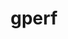 ---
title: "gperf"
layout: cache
categories: [package, develop]
meta: {"versions": ["3.1"], "compilers": ["gcc@=10.2.1", "gcc@=11.1.0", "gcc@=11.4.0", "gcc@=7.5.0"], "oss": ["centos7", "ubuntu18.04", "ubuntu20.04", "ubuntu22.04"], "platforms": ["linux"], "targets": ["x86_64_v3"], "stacks": ["data-vis-sdk", "developer-tools", "developer-tools-manylinux2014", "e4s", "root"], "num_specs": 4, "num_specs_by_stack": {"developer-tools-manylinux2014": 1, "root": 4, "developer-tools": 1, "data-vis-sdk": 1, "e4s": 1}}
spec_details: [{"hash": "xsvrd74hdijul4yk7mrh2ikyz4aj5kn2", "compiler": "gcc@=10.2.1", "versions": ["3.1"], "os": "centos7", "platform": "linux", "target": "x86_64_v3", "variants": ["build_system=autotools", "patches=3dd36db"], "stacks": ["developer-tools-manylinux2014", "root"], "size": "-", "tarball": "https://binaries.spack.io/develop/build_cache/linux-centos7-x86_64_v3/gcc-10.2.1/gperf-3.1/linux-centos7-x86_64_v3-gcc-10.2.1-gperf-3.1-xsvrd74hdijul4yk7mrh2ikyz4aj5kn2.spack"}, {"hash": "uedzh4c544iqevxh5w5odmzcsua2mpuf", "compiler": "gcc@=7.5.0", "versions": ["3.1"], "os": "ubuntu18.04", "platform": "linux", "target": "x86_64_v3", "variants": ["build_system=autotools", "patches=3dd36db"], "stacks": ["root", "developer-tools"], "size": "-", "tarball": "https://binaries.spack.io/develop/build_cache/linux-ubuntu18.04-x86_64_v3/gcc-7.5.0/gperf-3.1/linux-ubuntu18.04-x86_64_v3-gcc-7.5.0-gperf-3.1-uedzh4c544iqevxh5w5odmzcsua2mpuf.spack"}, {"hash": "lwvdtn7hhl4va6zsznuwmpmvonyqxhqa", "compiler": "gcc@=11.1.0", "versions": ["3.1"], "os": "ubuntu20.04", "platform": "linux", "target": "x86_64_v3", "variants": ["build_system=autotools", "patches=3dd36db"], "stacks": ["data-vis-sdk", "root"], "size": "-", "tarball": "https://binaries.spack.io/develop/build_cache/linux-ubuntu20.04-x86_64_v3/gcc-11.1.0/gperf-3.1/linux-ubuntu20.04-x86_64_v3-gcc-11.1.0-gperf-3.1-lwvdtn7hhl4va6zsznuwmpmvonyqxhqa.spack"}, {"hash": "y4z2w7pjs43vucf64cjg5ojnqgl3fu6x", "compiler": "gcc@=11.4.0", "versions": ["3.1"], "os": "ubuntu22.04", "platform": "linux", "target": "x86_64_v3", "variants": ["build_system=autotools", "patches=3dd36db"], "stacks": ["e4s", "root"], "size": "-", "tarball": "https://binaries.spack.io/develop/build_cache/linux-ubuntu22.04-x86_64_v3/gcc-11.4.0/gperf-3.1/linux-ubuntu22.04-x86_64_v3-gcc-11.4.0-gperf-3.1-y4z2w7pjs43vucf64cjg5ojnqgl3fu6x.spack"}]
---